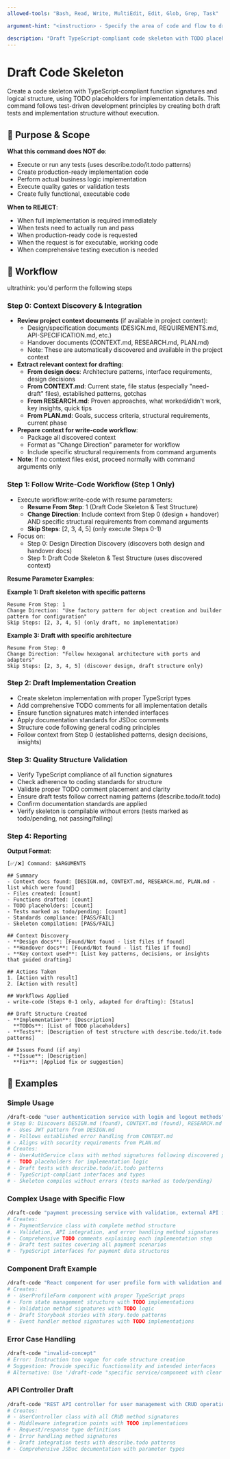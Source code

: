 ```yaml
---
allowed-tools: "Bash, Read, Write, MultiEdit, Edit, Glob, Grep, Task"

argument-hint: "<instruction> - Specify the area of code and flow to draft"

description: "Draft TypeScript-compliant code skeleton with TODO placeholders"
---
```


# Draft Code Skeleton

Create a code skeleton with TypeScript-compliant function signatures and logical structure, using TODO placeholders for implementation details. This command follows test-driven development principles by creating both draft tests and implementation structure without execution.

## 🎯 Purpose & Scope

**What this command does NOT do**:

- Execute or run any tests (uses describe.todo/it.todo patterns)
- Create production-ready implementation code
- Perform actual business logic implementation
- Execute quality gates or validation tests
- Create fully functional, executable code

**When to REJECT**:

- When full implementation is required immediately
- When tests need to actually run and pass
- When production-ready code is requested
- When the request is for executable, working code
- When comprehensive testing execution is needed

## 🔄 Workflow

ultrathink: you'd perform the following steps

### Step 0: Context Discovery & Integration

- **Review project context documents** (if available in project context):
  - Design/specification documents (DESIGN.md, REQUIREMENTS.md, API-SPECIFICATION.md, etc.)
  - Handover documents (CONTEXT.md, RESEARCH.md, PLAN.md)
  - Note: These are automatically discovered and available in the project context
- **Extract relevant context for drafting**:
  - **From design docs**: Architecture patterns, interface requirements, design decisions
  - **From CONTEXT.md**: Current state, file status (especially "need-draft" files), established patterns, gotchas
  - **From RESEARCH.md**: Proven approaches, what worked/didn't work, key insights, quick tips
  - **From PLAN.md**: Goals, success criteria, structural requirements, current phase
- **Prepare context for write-code workflow**:
  - Package all discovered context
  - Format as "Change Direction" parameter for workflow
  - Include specific structural requirements from command arguments
- **Note**: If no context files exist, proceed normally with command arguments only

### Step 1: Follow Write-Code Workflow (Step 1 Only)

- Execute workflow:write-code with resume parameters:
  - **Resume From Step**: 1 (Draft Code Skeleton & Test Structure)
  - **Change Direction**: Include context from Step 0 (design + handover) AND specific structural requirements from command arguments
  - **Skip Steps**: [2, 3, 4, 5] (only execute Steps 0-1)
- Focus on:
  - Step 0: Design Direction Discovery (discovers both design and handover docs)
  - Step 1: Draft Code Skeleton & Test Structure (uses discovered context)

**Resume Parameter Examples**:

**Example 1: Draft skeleton with specific patterns**

```
Resume From Step: 1
Change Direction: "Use factory pattern for object creation and builder pattern for configuration"
Skip Steps: [2, 3, 4, 5] (only draft, no implementation)
```

**Example 3: Draft with specific architecture**

```
Resume From Step: 0
Change Direction: "Follow hexagonal architecture with ports and adapters"
Skip Steps: [2, 3, 4, 5] (discover design, draft structure only)
```

### Step 2: Draft Implementation Creation

- Create skeleton implementation with proper TypeScript types
- Add comprehensive TODO comments for all implementation details
- Ensure function signatures match intended interfaces
- Apply documentation standards for JSDoc comments
- Structure code following general coding principles
- Follow context from Step 0 (established patterns, design decisions, insights)

### Step 3: Quality Structure Validation

- Verify TypeScript compliance of all function signatures
- Check adherence to coding standards for structure
- Validate proper TODO comment placement and clarity
- Ensure draft tests follow correct naming patterns (describe.todo/it.todo)
- Confirm documentation standards are applied
- Verify skeleton is compilable without errors (tests marked as todo/pending, not passing/failing)

### Step 4: Reporting

**Output Format**:

```
[✅/❌] Command: $ARGUMENTS

## Summary
- Context docs found: [DESIGN.md, CONTEXT.md, RESEARCH.md, PLAN.md - list which were found]
- Files created: [count]
- Functions drafted: [count]
- TODO placeholders: [count]
- Tests marked as todo/pending: [count]
- Standards compliance: [PASS/FAIL]
- Skeleton compilation: [PASS/FAIL]

## Context Discovery
- **Design docs**: [Found/Not found - list files if found]
- **Handover docs**: [Found/Not found - list files if found]
- **Key context used**: [List key patterns, decisions, or insights that guided drafting]

## Actions Taken
1. [Action with result]
2. [Action with result]

## Workflows Applied
- write-code (Steps 0-1 only, adapted for drafting): [Status]

## Draft Structure Created
- **Implementation**: [Description]
  **TODOs**: [List of TODO placeholders]
- **Tests**: [Description of test structure with describe.todo/it.todo patterns]

## Issues Found (if any)
- **Issue**: [Description]
  **Fix**: [Applied fix or suggestion]
```

## 📝 Examples

### Simple Usage

```bash
/draft-code "user authentication service with login and logout methods"
# Step 0: Discovers DESIGN.md (found), CONTEXT.md (found), RESEARCH.md (not found), PLAN.md (found)
# - Uses JWT pattern from DESIGN.md
# - Follows established error handling from CONTEXT.md
# - Aligns with security requirements from PLAN.md
# Creates:
# - UserAuthService class with method signatures following discovered patterns
# - TODO placeholders for implementation logic
# - Draft tests with describe.todo/it.todo patterns
# - TypeScript-compliant interfaces and types
# - Skeleton compiles without errors (tests marked as todo/pending)
```

### Complex Usage with Specific Flow

```bash
/draft-code "payment processing service with validation, external API integration, and error handling flow"
# Creates:
# - PaymentService class with complete method structure
# - Validation, API integration, and error handling method signatures  
# - Comprehensive TODO comments explaining each implementation step
# - Draft test suites covering all payment scenarios
# - TypeScript interfaces for payment data structures
```

### Component Draft Example

```bash
/draft-code "React component for user profile form with validation and submission"
# Creates:
# - UserProfileForm component with proper TypeScript props
# - Form state management structure with TODO implementations
# - Validation method signatures with TODO logic
# - Draft Storybook stories with story.todo patterns
# - Event handler method signatures with TODO implementations
```

### Error Case Handling

```bash
/draft-code "invalid-concept"
# Error: Instruction too vague for code structure creation
# Suggestion: Provide specific functionality and intended interfaces
# Alternative: Use '/draft-code "specific service/component with clear methods"'
```

### API Controller Draft

```bash
/draft-code "REST API controller for user management with CRUD operations and middleware integration"
# Creates:
# - UserController class with all CRUD method signatures
# - Middleware integration points with TODO implementations
# - Request/response type definitions
# - Error handling method signatures
# - Draft integration tests with describe.todo patterns
# - Comprehensive JSDoc documentation with parameter types
```
